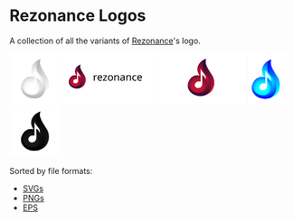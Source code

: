# Rezonance Logos
A collection of all the variants of [Rezonance](https://github.com/rezonance-india)'s logo.

<a href="/svg/rezonance-white.svg" alt="The white svg logo of Rezonance"><img src="/svg/rezonance-white.svg" height=90vh></a>
<a href="/svg/rezonance-logo-words.svg" alt="The witching hour svg logo of Rezonance with words"><img src="/svg/rezonance-logo-words.svg" height=90vh></a>
<a href="/svg/rezonance-logo-witching.svg" alt="The witching hour svg logo of Rezonance"><img src="/svg/rezonance-logo-witching.svg" height=90vh></a>
<a href="/svg/rezonance-logo-blue.svg" alt="The blue svg logo of Rezonance"><img src="/svg/rezonance-logo-blue.svg" height=90vh></a>
<a href="/svg/rezonance-black.svg" alt="The black svg logo of Rezonance"><img src="/svg/rezonance-black.svg" height=90vh></a>

Sorted by file formats:
* [SVGs](/svg)
* [PNGs](/png)
* [EPS](/eps)
